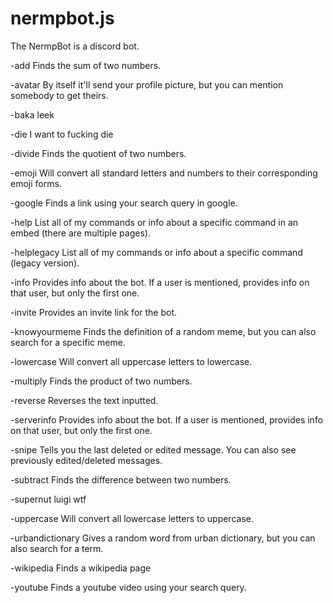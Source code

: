# nermpbot.js
The NermpBot is a discord bot.

-add
Finds the sum of two numbers.

-avatar
By itself it'll send your profile picture, but you can mention somebody to get theirs.

-baka
leek

-die
I want to fucking die

-divide
Finds the quotient of two numbers.

-emoji
Will convert all standard letters and numbers to their corresponding emoji forms.

-google
Finds a link using your search query in google.

-help
List all of my commands or info about a specific command in an embed (there are multiple pages).

-helplegacy
List all of my commands or info about a specific command (legacy version).

-info
Provides info about the bot. If a user is mentioned, provides info on that user, but only the first one.

-invite
Provides an invite link for the bot.

-knowyourmeme
Finds the definition of a random meme, but you can also search for a specific meme.

-lowercase
Will convert all uppercase letters to lowercase.

-multiply
Finds the product of two numbers.

-reverse
Reverses the text inputted.

-serverinfo
Provides info about the bot. If a user is mentioned, provides info on that user, but only the first one.

-snipe
Tells you the last deleted or edited message. You can also see previously edited/deleted messages.

-subtract
Finds the difference between two numbers.

-supernut
luigi wtf

-uppercase
Will convert all lowercase letters to uppercase.

-urbandictionary
Gives a random word from urban dictionary, but you can also search for a term.

-wikipedia
Finds a wikipedia page

-youtube
Finds a youtube video using your search query.
